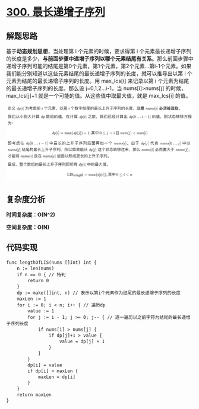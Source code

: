 # [300. 最长递增子序列](https://leetcode-cn.com/problems/longest-increasing-subsequence/)

## 解题思路

基于**动态规划思想**，当处理第 i 个元素的时候，要求得第 i 个元素最长递增子序列的长度是多少，**与前面步骤中递增子序列以哪个元素结尾有关系**。那么前面步骤中递增子序列可能的结尾是第0个元素，第1个元素，第2个元素…第i-1个元素。如果我们能分别知道以这些元素结尾的最长递增子序列的长度，就可以推导出以第 i 个元素为结尾的最长递增子序列的长度。用 max_lcs[i] 来记录以第 i 个元素为结尾的最长递增子序列的长度。那么设 j=0,1,2…i-1，当 nums[i]>nums[j] 的时候，max_lcs[j]+1 就是一个可能的值。从这些值中取最大值，就是 max_lcs[i] 的值。

![A9FFB896-4C51-41FA-9DBE-1F21AF03AB83](images/A9FFB896-4C51-41FA-9DBE-1F21AF03AB83.png)

## 复杂度分析

**时间复杂度：O(N^2)**

**空间复杂度：O(N)** 

## 代码实现

```golang
func lengthOfLIS(nums []int) int {
	n := len(nums)
	if n == 0 { // 特判
		return 0
	}
	dp := make([]int, n) // 表示以第i个元素作为结尾的最长递增子序列的长度
	maxLen := 1
	for i := 0; i < n; i++ { // 遍历dp
		value := 1
		for j := i - 1; j >= 0; j-- { // 逐一遍历以之前字符为结尾的最长递增子序列长度
			if nums[i] > nums[j] {
				if dp[j]+1 > value {
					value = dp[j] + 1
				}
			}
		}
		dp[i] = value
		if dp[i] > maxLen {
			maxLen = dp[i]
		}
	}
	return maxLen
}

```